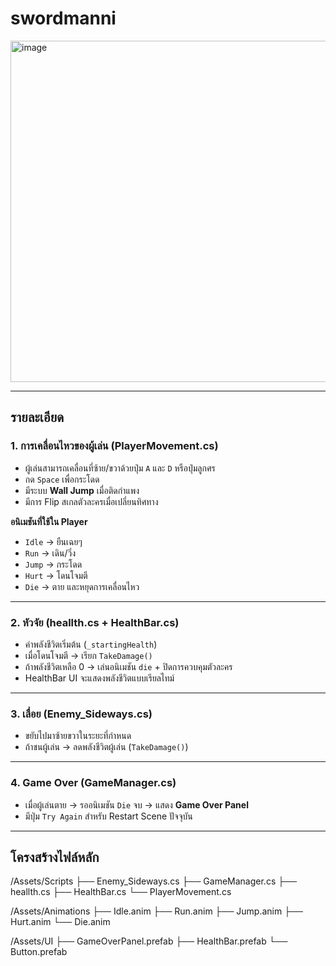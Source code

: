 # swordmanni
<img width="1072" height="546" alt="image" src="https://github.com/user-attachments/assets/3835da67-0edb-465b-a226-a718bc3db5c8" />

---

## รายละเอียด

### 1. การเคลื่อนไหวของผู้เล่น (PlayerMovement.cs)
- ผู้เล่นสามารถเคลื่อนที่ซ้าย/ขวาด้วยปุ่ม `A` และ `D` หรือปุ่มลูกศร  
- กด `Space` เพื่อกระโดด  
- มีระบบ **Wall Jump** เมื่อติดกำแพง  
- มีการ Flip สเกลตัวละครเมื่อเปลี่ยนทิศทาง  

**อนิเมชันที่ใช้ใน Player**  
- `Idle` → ยืนเฉยๆ  
- `Run` → เดิน/วิ่ง  
- `Jump` → กระโดด  
- `Hurt` → โดนโจมตี  
- `Die` → ตาย และหยุดการเคลื่อนไหว  

---

### 2. หัวจัย (heallth.cs + HealthBar.cs)
- ค่าพลังชีวิตเริ่มต้น (`_startingHealth`)  
- เมื่อโดนโจมตี → เรียก `TakeDamage()`  
- ถ้าพลังชีวิตเหลือ 0 → เล่นอนิเมชัน `die` + ปิดการควบคุมตัวละคร  
- HealthBar UI จะแสดงพลังชีวิตแบบเรียลไทม์  

---

### 3. เลื่อย (Enemy_Sideways.cs)
- ขยับไปมาซ้ายขวาในระยะที่กำหนด  
- ถ้าชนผู้เล่น → ลดพลังชีวิตผู้เล่น (`TakeDamage()`)  

---

### 4. Game Over (GameManager.cs)
- เมื่อผู้เล่นตาย → รออนิเมชัน `Die` จบ → แสดง **Game Over Panel**  
- มีปุ่ม `Try Again` สำหรับ Restart Scene ปัจจุบัน  

---

##  โครงสร้างไฟล์หลัก
/Assets/Scripts
├── Enemy_Sideways.cs
├── GameManager.cs
├── heallth.cs
├── HealthBar.cs
└── PlayerMovement.cs

/Assets/Animations
├── Idle.anim
├── Run.anim
├── Jump.anim
├── Hurt.anim
└── Die.anim

/Assets/UI
├── GameOverPanel.prefab
├── HealthBar.prefab
└── Button.prefab


